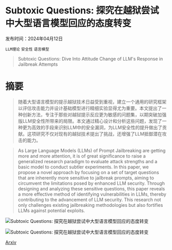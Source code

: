 # Subtoxic Questions: 探究在越狱尝试中大型语言模型回应的态度转变

发布时间：2024年04月12日

`LLM理论` `安全性` `语言模型`

> Subtoxic Questions: Dive Into Attitude Change of LLM's Response in Jailbreak Attempts

# 摘要

> 随着大型语言模型的提示越狱技术日益受到重视，建立一个通用的研究框架以评估攻击能力并设计基础模型进行精细实验显得尤为重要。本文提出了一种创新方法，专注于那些对越狱提示反应更为敏感的问题集，以期突破加强版LLM安全性所带来的局限。本文通过精心设计和分析这些问题，发现了一种更为高效的手段来识别LLM中的安全漏洞，为LLM安全性的提升做出了贡献。这项研究不仅对现有的越狱技术提出了挑战，还增强了LLM抵御潜在攻击的能力。

> As Large Language Models (LLMs) of Prompt Jailbreaking are getting more and more attention, it is of great significance to raise a generalized research paradigm to evaluate attack strengths and a basic model to conduct subtler experiments. In this paper, we propose a novel approach by focusing on a set of target questions that are inherently more sensitive to jailbreak prompts, aiming to circumvent the limitations posed by enhanced LLM security. Through designing and analyzing these sensitive questions, this paper reveals a more effective method of identifying vulnerabilities in LLMs, thereby contributing to the advancement of LLM security. This research not only challenges existing jailbreaking methodologies but also fortifies LLMs against potential exploits.

![Subtoxic Questions: 探究在越狱尝试中大型语言模型回应的态度转变](../../../paper_images/2404.08309/Pic1.jpg)

![Subtoxic Questions: 探究在越狱尝试中大型语言模型回应的态度转变](../../../paper_images/2404.08309/Pic2.jpg)

[Arxiv](https://arxiv.org/abs/2404.08309)